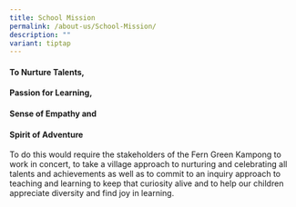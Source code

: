 ```yaml
---
title: School Mission
permalink: /about-us/School-Mission/
description: ""
variant: tiptap
---
```

<h4>To Nurture <strong>Talents</strong>,</h4>
<h4><strong>Passion for Learning</strong>,</h4>
<h4><strong>Sense of Empathy </strong>and </h4>
<h4><strong>Spirit of Adventure</strong></h4>
<p>To do this would require the stakeholders of the Fern Green Kampong to
work in concert, to take a village approach to nurturing and celebrating
all talents and achievements as well as to commit to an inquiry approach
to teaching and learning to keep that curiosity alive and to help our children
appreciate diversity and find joy in learning.</p>